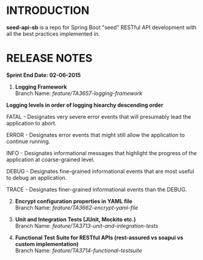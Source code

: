 # INTRODUCTION
__seed-api-sb__ is a repo for Spring Boot "seed" RESTful API development with all the best practices implemented in. 

# RELEASE NOTES

__Sprint End Date: 02-06-2015__

1. __Logging Framework__<br/>
Branch Name: _feature/TA3657-logging-framework_

__Logging levels in order of logging hiearchy descending order__

FATAL -	Designates very severe error events that will presumably lead the application to 		abort. <br/>

ERROR -	Designates error events that might still allow the application to continue running.

INFO -	Designates informational messages that highlight the progress of the application at 		coarse-grained level.

DEBUG -	Designates fine-grained informational events that are most useful to debug an 			application.

TRACE -	Designates finer-grained informational events than the DEBUG.


2. __Encrypt configuration properties in YAML file__<br/>
Branch Name: _feature/TA3662-encrypt-yaml-file_

3. __Unit and Integration Tests (JUnit, Mockito etc.)__<br/>
Branch Name: _feature/TA3713-unit-and-integration-tests_

4. __Functional Test Suite for RESTful APIs (rest-assured vs soapui vs custom implementation)__<br/>
Branch Name: _feature/TA3714-functional-testsuite_

